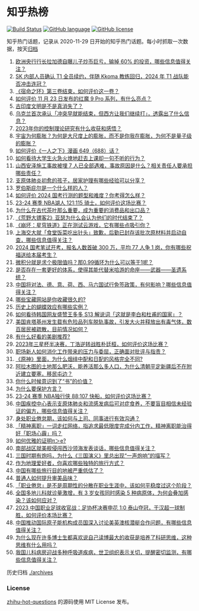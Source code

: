 # 知乎热榜
[![Build Status](https://github.com/ToWeLong/zhihu-hot-questions/workflows/CI/badge.svg)](https://github.com/ToWeLong/zhihu-hot-questions/actions)
[![GitHub language](https://img.shields.io/badge/language-golang-orange.svg)](https://golang.org/)
[![GitHub license](https://img.shields.io/github/license/ToWeLong/zhihu-hot-questions)](https://github.com/ToWeLong/zhihu-hot-questions/blob/main/LICENSE)

知乎热门话题，记录从 2020-11-29 日开始的知乎热门话题。每小时抓取一次数据，按天[归档](./archives)

<!-- BEGIN -->

1. [欧洲央行行长拉加德自曝儿子炒币巨亏，输掉 60% 的投资，哪些信息值得关注？](https://www.zhihu.com/question/631929349)
1. [SK 内部人员确认 T1 全员续约，伴随 Kkoma 教练回归，2024 年 T1 战队能否冲击连冠？](https://www.zhihu.com/question/631470565)
1. [《宿命之环》第三卷结束，如何评价这一卷？](https://www.zhihu.com/question/631885053)
1. [如何评价 11 月 23 日发布的红魔 9 Pro 系列，有什么亮点？](https://www.zhihu.com/question/631309351)
1. [古印度文明是不是真消失了？](https://www.zhihu.com/question/630871671)
1. [乌克兰首次承认「冲突早就能结束，但西方让我们继续打」，透露出了什么信息？](https://www.zhihu.com/question/631978591)
1. [2023年你的控制理论研究有什么收获和感悟？](https://www.zhihu.com/question/630427730)
1. [宇宙为何膨胀？为何是大尺度上的膨胀，而不是你我在膨胀，为何不是量子级的膨胀？](https://www.zhihu.com/question/631780352)
1. [如何评价《一人之下》漫画 649（688）话？](https://www.zhihu.com/question/631600104)
1. [如何看待大学生火急火燎地赶去上课却一句不听的行为？](https://www.zhihu.com/question/631286296)
1. [山西安泽施工事故被埋 7 人已全部遇难，事故原因是什么？相关责任人要承担哪些责任？](https://www.zhihu.com/question/631818712)
1. [支原体肺炎初愈的孩子，居家护理有哪些经验可以分享？](https://www.zhihu.com/question/631459131)
1. [罗伯斯庇尔是一个什么样的人？](https://www.zhihu.com/question/342180025)
1. [如何评价 2024 国考行测的题型和难度？你考得怎么样？](https://www.zhihu.com/question/631977477)
1. [23-24 赛季 NBA湖人 121:115 骑士，如何评价这场比赛？](https://www.zhihu.com/question/631976017)
1. [为什么在古代茶叶那么重要，成为重要的消费品和出口品？](https://www.zhihu.com/question/514088346)
1. [《荒野大镖客2》亚瑟为什么会认为他们的时代结束了？](https://www.zhihu.com/question/631188130)
1. [《崩坏：星穹铁道》正在测试云游戏，它有哪些点吸引你？](https://www.zhihu.com/question/631329223)
1. [上海交大就「食堂饭菜吃出针头」致歉，后勤已封存该批次原材料并启动自查，哪些信息值得关注？](https://www.zhihu.com/question/631891359)
1. [2024 国考笔试开考，报名人数首破 300 万，平均 77 人争 1 岗，你有哪些祝福送给本届考生？](https://www.zhihu.com/question/631696474)
1. [微积分就是求个极限值吗？那0.99循环为什么可以等于1呢？](https://www.zhihu.com/question/631565577)
1. [是否存在一套更好的体系，使得其能代替米哈游的命座——武器——圣遗系统？](https://www.zhihu.com/question/631834848)
1. [中国将对法、德、意、荷、西、马六国试行免签政策，有何影响？哪些信息值得关注？](https://www.zhihu.com/question/631683604)
1. [哪些宝藏网站是你收藏很久的?](https://www.zhihu.com/question/628829801)
1. [历史上的蝴蝶效应有哪些实例？](https://www.zhihu.com/question/27293796)
1. [如何看待韩国网友盛赞王多多 S13 解说词「这就是李白和杜甫的国家」？](https://www.zhihu.com/question/631494680)
1. [美国肯塔基州发生载有危险品列车脱轨事故，引发大火并释放出有毒气体，数百居民被疏散，目前情况如何？](https://www.zhihu.com/question/631637060)
1. [有什么好看的美剧推荐?](https://www.zhihu.com/question/470157854)
1. [2023年三星杯半决赛，丁浩逆转战胜朴廷桓，如何评价这场比赛？](https://www.zhihu.com/question/631686494)
1. [职场新人如何消化工作带来的压力与委屈，正确面对批评与指责？](https://www.zhihu.com/question/631163967)
1. [《原神》里面，为什么烟绯中配和日配的风格完全不同?](https://www.zhihu.com/question/536908680)
1. [阿拉木图的土地那么肥沃，能养活那么多人口，为什么清朝平定新疆后不在附近建立要塞，移民屯边？](https://www.zhihu.com/question/629081991)
1. [你什么时候意识到了“书”的价值？](https://www.zhihu.com/question/606210023)
1. [为什么要保护方言？](https://www.zhihu.com/question/59642581)
1. [23-24 赛季 NBA独行侠 88:107 快船，如何评价这场比赛？](https://www.zhihu.com/question/631983821)
1. [中国疾控中心表示支原体肺炎和流感发病后可对症食养，不要盲目相信未经验证的偏方，哪些信息值得关注？](https://www.zhihu.com/question/631820058)
1. [身处职业倦怠期，该如何与上司、同事进行有效沟通？](https://www.zhihu.com/question/630020636)
1. [「精神离职」一词走红网络，指追求最低限度完成分内工作，精神离职能治得好「职场心霾」吗？](https://www.zhihu.com/question/631105338)
1. [如何优雅的证明π＞e?](https://www.zhihu.com/question/631309329)
1. [南部战区就美舰侵闯西沙领海发表谈话，哪些信息值得关注？](https://www.zhihu.com/question/631890767)
1. [三国时期有炮吗，为什么《三国演义》里总出现“一声炮响”的描写？](https://www.zhihu.com/question/625086821)
1. [作为地理爱好者，你喜欢哪些独特的旅行方式？](https://www.zhihu.com/question/624436550)
1. [中国有哪些旅行目的地被严重低估了？](https://www.zhihu.com/question/617352068)
1. [普通人如何提升审美品味？](https://www.zhihu.com/question/630322398)
1. [「职业倦怠」是不是周期性的分散在职业生涯中，该如何平稳度过这个阶段？](https://www.zhihu.com/question/631105342)
1. [全国多地儿科就诊量激增，有 3 岁女孩同时感染 5 种病原体，为何会叠加感染？该如何应对？](https://www.zhihu.com/question/631976753)
1. [2023 中国职业足球收官战：足协杯决赛申花 1:0 泰山夺冠，于汉超一球制胜，如何评价本场比赛？](https://www.zhihu.com/question/631880343)
1. [中国推动国际原子能机构成员国深入讨论美英澳核潜艇合作问题，有哪些信息值得关注？](https://www.zhihu.com/question/631857655)
1. [为什么现在许多博士生都喜欢说自己读博最大的收获是培养了科研思维，这种思维有什么用吗？](https://www.zhihu.com/question/391815690)
1. [我国儿科病房迎战多种呼吸道疾病，世卫组织表示关切，提醒密切监测，有哪些信息值得关注？](https://www.zhihu.com/question/631517313)

<!-- END -->

历史归档 [./archives](./archives)


### License
[zhihu-hot-questions](https://github.com/towelong/zhihu-hot-questions) 的源码使用 MIT License 发布。